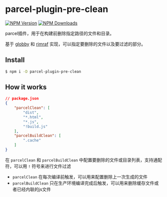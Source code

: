 # parcel-plugin-pre-clean

[![NPM Version](https://img.shields.io/npm/v/parcel-plugin-pre-clean.svg?style=flat-square)](https://www.npmjs.com/package/parcel-plugin-pre-clean)
[![NPM Downloads](https://img.shields.io/npm/dm/parcel-plugin-pre-clean.svg?style=flat-square)](https://www.npmjs.com/package/parcel-plugin-pre-clean)

parcel插件，用于在构建前删除指定路径的文件和目录。

基于 [globby](https://github.com/sindresorhus/globby) 和 [rimraf](https://github.com/isaacs/rimraf) 实现，可以指定要删除的文件以及要过滤的部分。

## Install

```bash
$ npm i -D parcel-plugin-pre-clean
```

## How it works

```json
// package.json
{
    "parcelClean": [
        "dist",
        "*.html",
        "*.js",
        "!build.js"
    ],
    "parcelBuildClean": [
        ".cache"
    ]
}
```

在 `parcelClean` 和 `parcelBuildClean` 中配置要删除的文件或目录列表，支持通配符，可以用 `!` 符号来进行文件过滤

- `parcelClean` 在每次编译前触发，可以用来配置删除上一次生成的文件
- `parcelBuildClean` 只在生产环境编译完成后触发，可以用来删除缓存文件或者已经内联的js文件
